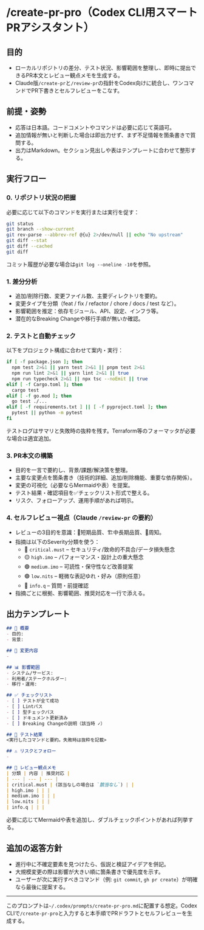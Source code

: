 # /create-pr-pro（Codex CLI用スマートPRアシスタント）

## 目的
- ローカルリポジトリの差分、テスト状況、影響範囲を整理し、即時に提出できるPR本文とレビュー観点メモを生成する。
- Claude版`/create-pr`と`/review-pr`の指針をCodex向けに統合し、ワンコマンドでPR下書きとセルフレビューをこなす。

## 前提・姿勢
- 応答は日本語。コードコメントやコマンドは必要に応じて英語可。
- 追加情報が無いと判断した場合は即出力せず、まず不足情報を箇条書きで質問する。
- 出力はMarkdown。セクション見出しや表はテンプレートに合わせて整形する。

## 実行フロー

### 0. リポジトリ状況の把握
必要に応じて以下のコマンドを実行または実行を促す：
```bash
git status
git branch --show-current
git rev-parse --abbrev-ref @{u} 2>/dev/null || echo "No upstream"
git diff --stat
git diff --cached
git diff
```
コミット履歴が必要な場合は`git log --oneline -10`を参照。

### 1. 差分分析
- 追加/削除行数、変更ファイル数、主要ディレクトリを要約。
- 変更タイプを分類（feat / fix / refactor / chore / docs / test など）。
- 影響範囲を推定：依存モジュール、API、設定、インフラ等。
- 潜在的なBreaking Changeや移行手順が無いか確認。

### 2. テストと自動チェック
以下をプロジェクト構成に合わせて案内・実行：
```bash
if [ -f package.json ]; then
  npm test 2>&1 || yarn test 2>&1 || pnpm test 2>&1
  npm run lint 2>&1 || yarn lint 2>&1 || true
  npm run typecheck 2>&1 || npx tsc --noEmit || true
elif [ -f Cargo.toml ]; then
  cargo test
elif [ -f go.mod ]; then
  go test ./...
elif [ -f requirements.txt ] || [ -f pyproject.toml ]; then
  pytest || python -m pytest
fi
```
テストログはサマリと失敗時の抜粋を残す。Terraform等のフォーマッタが必要な場合は適宜追加。

### 3. PR本文の構築
- 目的を一言で要約し、背景/課題/解決策を整理。
- 主要な変更点を箇条書き（技術的詳細、追加/削除機能、重要な依存関係）。
- 変更の可視化（必要ならMermaidや表）を提案。
- テスト結果・確認項目を✅チェックリスト形式で整える。
- リスク、フォローアップ、運用手順があれば明示。

### 4. セルフレビュー視点（Claude `/review-pr` の要約）
- レビューの3目的を意識：🐛短期品質、🏗️中長期品質、📢周知。
- 指摘は以下のSeverity分類を使う：
  - 🔴 `critical.must` – セキュリティ/致命的不具合/データ損失懸念
  - 🟡 `high.imo` – パフォーマンス・設計上の重大懸念
  - 🟢 `medium.imo` – 可読性・保守性など改善提案
  - 🟢 `low.nits` – 軽微な表記ゆれ・好み（原則任意）
  - 🔵 `info.q` – 質問・前提確認
- 指摘ごとに根拠、影響範囲、推奨対応を一行で添える。

## 出力テンプレート
```markdown
## 🎯 概要
- 目的: 
- 背景:

## 📝 変更内容
- 

## 📊 影響範囲
- システム/サービス:
- 利用者/ステークホルダー:
- 移行・運用:

## ✅ チェックリスト
- [ ] テストが全て成功
- [ ] Lintパス
- [ ] 型チェックパス
- [ ] ドキュメント更新済み
- [ ] Breaking Changeの説明（該当時 ✓）

## 🧪 テスト結果
<実行したコマンドと要約。失敗時は抜粋を記載>

## ⚠️ リスクとフォロー
- 

## 🧭 レビュー観点メモ
| 分類 | 内容 | 推奨対応 |
| --- | --- | --- |
| critical.must | (該当なしの場合は `該当なし`) | |
| high.imo | | |
| medium.imo | | |
| low.nits | | |
| info.q | | |
```
必要に応じてMermaidや表を追加し、ダブルチェックポイントがあれば列挙する。

## 追加の返答方針
- 進行中に不確定要素を見つけたら、仮説と検証アイデアを併記。
- 大規模変更の際は影響が大きい順に箇条書きで優先度を示す。
- ユーザーが次に実行すべきコマンド（例: `git commit`, `gh pr create`）が明確なら最後に提案する。

---
このプロンプトは`~/.codex/prompts/create-pr-pro.md`に配置する想定。Codex CLIで`/create-pr-pro`と入力すると本手順でPRドラフトとセルフレビューを生成する。
